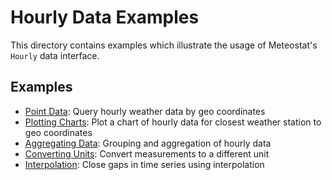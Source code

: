 # Hourly Data Examples

This directory contains examples which illustrate the usage of Meteostat's `Hourly` data interface.

## Examples

* [Point Data](point.py): Query hourly weather data by geo coordinates
* [Plotting Charts](chart.py): Plot a chart of hourly data for closest weather station to geo coordinates
* [Aggregating Data](aggregate.py): Grouping and aggregation of hourly data
* [Converting Units](convert.py): Convert measurements to a different unit
* [Interpolation](interpolate.py): Close gaps in time series using interpolation
